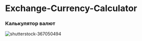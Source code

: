 # Exchange-Currency-Calculator
 
### Калькулятор валют

![shutterstock-367050494](https://user-images.githubusercontent.com/56477695/144742116-35b1eb8c-9f2f-4031-865d-ed93173ac392.jpg)
